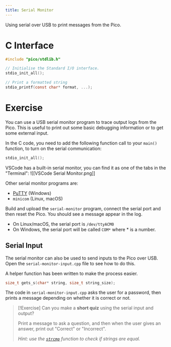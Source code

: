 ```yaml
---
title: Serial Monitor
---
```

Using serial over USB to print messages from the Pico.
# C Interface
```C
#include "pico/stdlib.h"

// Initialise the Standard I/O interface.
stdio_init_all();

// Print a formatted string
stdio_printf(const char* format, ...);
```
# Exercise
You can use a USB serial monitor program to trace output logs from the Pico. This is useful to print out some basic debugging information or to get some external input.

In the C code, you need to add the following function call to your `main()` function, to turn on the serial communication:
```c
stdio_init_all();
```

VSCode has a built-in serial monitor, you can find it as one of the tabs in the "Terminal":
![[VSCode Serial Monitor.png]]

Other serial monitor programs are:
- [PuTTY](https://www.chiark.greenend.org.uk/~sgtatham/putty/latest.html) (Windows)
- `minicom` (Linux, macOS)

Build and upload the `serial-monitor` program, connect the serial port and then reset the Pico. You should see a message appear in the log.
- On Linux/macOS, the serial port is `/dev/ttyACM0`
- On Windows, the serial port will be called `COM*` where * is a number.

## Serial Input
The serial monitor can also be used to send inputs to the Pico over USB. Open the `serial-monitor-input.cpp` file to see how to do this. 

A helper function has been written to make the process easier.
```C
size_t gets_s(char* string, size_t string_size);
```

The code in `serial-monitor-input.cpp` asks the user for a password, then prints a message depending on whether it is correct or not.

> [!Exercise]
> Can you make a **short quiz** using the serial input and output?
>
> Print a message to ask a question, and then when the user gives an answer, print out "Correct" or "Incorrect".
> 
> *Hint: use the [`strcmp`](https://en.cppreference.com/w/c/string/byte/strcmp) function to check if strings are equal.* 

